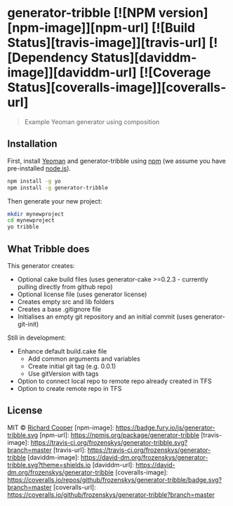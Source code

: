 # generator-tribble [![NPM version][npm-image]][npm-url] [![Build Status][travis-image]][travis-url] [![Dependency Status][daviddm-image]][daviddm-url] [![Coverage Status][coveralls-image]][coveralls-url]
> Example Yeoman generator using composition

## Installation
First, install [Yeoman](http://yeoman.io) and generator-tribble using [npm](https://www.npmjs.com/) (we assume you have pre-installed [node.js](https://nodejs.org/)).
```bash
npm install -g yo
npm install -g generator-tribble
```
Then generate your new project:
```bash
mkdir mynewproject
cd mynewproject
yo tribble
```

## What Tribble does
This generator creates: 
 - Optional cake build files (uses generator-cake >=0.2.3 - currently pulling directly from github repo)
 - Optional license file (uses generator license)
 - Creates empty src and lib folders
 - Creates a base .gitignore file
 - Initialises an empty git repository and an initial commit (uses generator-git-init)

 Still in development:
  - Enhance default build.cake file
    - Add common arguments and variables
    - Create initial git tag (e.g. 0.0.1)
    - Use gitVersion with tags
  - Option to connect local repo to remote repo already created in TFS
  - Option to create remote repo in TFS

## License 
MIT © [Richard Cooper]()
[npm-image]: https://badge.fury.io/js/generator-tribble.svg
[npm-url]: https://npmjs.org/package/generator-tribble
[travis-image]: https://travis-ci.org/frozenskys/generator-tribble.svg?branch=master
[travis-url]: https://travis-ci.org/frozenskys/generator-tribble
[daviddm-image]: https://david-dm.org/frozenskys/generator-tribble.svg?theme=shields.io
[daviddm-url]: https://david-dm.org/frozenskys/generator-tribble
[coveralls-image]: https://coveralls.io/repos/github/frozenskys/generator-tribble/badge.svg?branch=master
[coveralls-url]: https://coveralls.io/github/frozenskys/generator-tribble?branch=master
